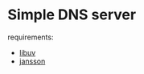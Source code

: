 Simple DNS server
=================

requirements:

* [libuv](https://github.com/joyent/libuv)
* [jansson](https://github.com/akheron/jansson)
